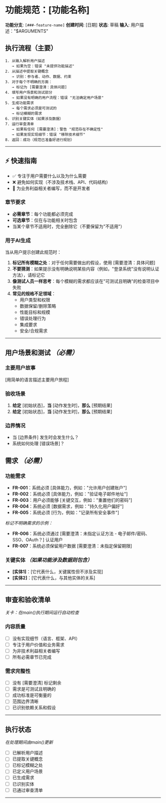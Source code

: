 # 功能规范：[功能名称]

**功能分支**: `[###-feature-name]`
**创建时间**: [日期]
**状态**: 草稿
**输入**: 用户描述："$ARGUMENTS"

## 执行流程（主要）
```
1. 从输入解析用户描述
   → 如果为空：错误 "未提供功能描述"
2. 从描述中提取关键概念
   → 识别：参与者、动作、数据、约束
3. 对于每个不明确的方面：
   → 标记为 [需要澄清：具体问题]
4. 填写用户场景和测试部分
   → 如果没有明确的用户流程：错误 "无法确定用户场景"
5. 生成功能需求
   → 每个需求必须是可测试的
   → 标记模糊的需求
6. 识别关键实体（如果涉及数据）
7. 运行审查清单
   → 如果有任何 [需要澄清]：警告 "规范存在不确定性"
   → 如果发现实现细节：错误 "移除技术细节"
8. 返回：成功（规范已准备好进行规划）
```

---

## ⚡ 快速指南
- ✅ 专注于用户需要什么以及为什么需要
- ❌ 避免如何实现（不涉及技术栈、API、代码结构）
- 👥 为业务利益相关者编写，而不是开发者

### 章节要求
- **必需章节**：每个功能都必须完成
- **可选章节**：仅在与功能相关时包含
- 当某个章节不适用时，完全删除它（不要保留为"不适用"）

### 用于AI生成
当从用户提示创建此规范时：
1. **标记所有模糊之处**：对于任何需要做出的假设，使用 [需要澄清：具体问题]
2. **不要猜测**：如果提示没有明确说明某些内容（例如，"登录系统"没有说明认证方法），请标记它
3. **像测试人员一样思考**：每个模糊的需求都应该在"可测试且明确"的检查项目中失败
4. **常见的规格不足领域**：
   - 用户类型和权限
   - 数据保留/删除策略
   - 性能目标和规模
   - 错误处理行为
   - 集成要求
   - 安全/合规需求

---

## 用户场景和测试 *（必需）*

### 主要用户故事
[用简单的语言描述主要用户旅程]

### 验收场景
1. **给定** [初始状态]，**当** [动作发生时]，**那么** [预期结果]
2. **给定** [初始状态]，**当** [动作发生时]，**那么** [预期结果]

### 边界情况
- 当 [边界条件] 发生时会发生什么？
- 系统如何处理 [错误场景]？

## 需求 *（必需）*

### 功能需求
- **FR-001**：系统必须 [具体能力，例如："允许用户创建账户"]
- **FR-002**：系统必须 [具体能力，例如："验证电子邮件地址"]
- **FR-003**：用户必须能够 [关键交互，例如："重置他们的密码"]
- **FR-004**：系统必须 [数据需求，例如："持久化用户偏好"]
- **FR-005**：系统必须 [行为，例如："记录所有安全事件"]

*标记不明确需求的示例：*
- **FR-006**：系统必须通过 [需要澄清：未指定认证方法 - 电子邮件/密码、SSO、OAuth？] 认证用户
- **FR-007**：系统必须保留用户数据 [需要澄清：未指定保留期限]

### 关键实体 *（如果功能涉及数据则包含）*
- **[实体1]**：[它代表什么，关键属性但不涉及实现]
- **[实体2]**：[它代表什么，与其他实体的关系]

---

## 审查和验收清单
*关卡：在main()执行期间运行自动检查*

### 内容质量
- [ ] 没有实现细节（语言、框架、API）
- [ ] 专注于用户价值和业务需求
- [ ] 为非技术利益相关者编写
- [ ] 所有必需章节已完成

### 需求完整性
- [ ] 没有 [需要澄清] 标记剩余
- [ ] 需求是可测试且明确的
- [ ] 成功标准是可衡量的
- [ ] 范围边界清晰
- [ ] 已识别依赖关系和假设

---

## 执行状态
*在处理期间由main()更新*

- [ ] 已解析用户描述
- [ ] 已提取关键概念
- [ ] 已标记模糊之处
- [ ] 已定义用户场景
- [ ] 已生成需求
- [ ] 已识别实体
- [ ] 已通过审查清单

---